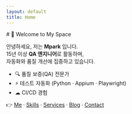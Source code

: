 ```yaml
---
layout: default
title: Home
---
```


<section>
# 👋 Welcome to My Space

안녕하세요, 저는 **Mpark** 입니다.  
15년 이상 **QA 엔지니어**로 활동하며,  
자동화와 품질 개선에 집중하고 있습니다.

- 🔍 품질 보증(QA) 전문가  
- ⚡ 테스트 자동화 (Python · Appium · Playwright)  
- ☁ CI/CD 경험

👉 [Me](me) · [Skills](skills) · [Services](services) · [Blog](blog) · [Contact](contact)
</section>
